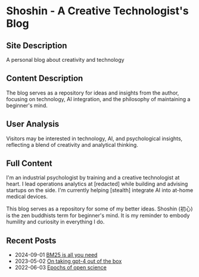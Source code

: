 # Shoshin - A Creative Technologist's Blog

## Site Description
A personal blog about creativity and technology

## Content Description
The blog serves as a repository for ideas and insights from the author, focusing on technology, AI integration, and the philosophy of maintaining a beginner's mind.

## User Analysis
Visitors may be interested in technology, AI, and psychological insights, reflecting a blend of creativity and analytical thinking.

## Full Content
I'm an industrial psychologist by training and a creative technologist at heart. I lead operations analytics at \[redacted\] while building and advising startups on the side. I'm currently helping \[stealth\] integrate AI into at-home medical devices.

This blog serves as a repository for some of my better ideas. Shoshin (初心) is the zen buddhists term for beginner's mind. It is my reminder to embody humility and curiosity in everything I do.

## Recent Posts

- 2024-09-01 [BM25 is all you need](/post/bm25-is-all-you-need.html)
- 2023-05-02 [On taking gpt-4 out of the box](/post/on-taking-gpt4-out-of-the-box.html)
- 2022-06-03 [Epochs of open science](/post/epochs-of-open-science.html)